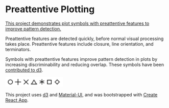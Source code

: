 # Preattentive Plotting

[This project demonstrates plot symbols with preattentive features to improve pattern detection.](https://hemanrobinson.github.io/preattentive/)

Preattentive features are detected quickly, before normal visual processing takes place.  Preattentive features include closure, line orientation, and terminators.

Symbols with preattentive features improve pattern detection in plots by increasing discriminability and reducing overlap.  These symbols have been [contributed to d3](https://github.com/d3/d3-shape/releases).

[![Preattentive Symbols](src/symbolsPreattentive.png)](https://hemanrobinson.github.io/preattentive/)

This project uses [d3](https://github.com/d3/d3) and [Material-UI](https://github.com/mui-org/material-ui), and was bootstrapped with [Create React App](https://github.com/facebook/create-react-app).
